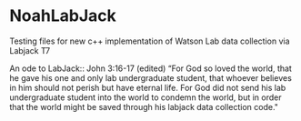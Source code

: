 # NoahLabJack
Testing files for new c++ implementation of Watson Lab data collection via Labjack T7

An ode to LabJack:: John 3:16-17 (edited)
“For God so loved the world, that he gave his one and only lab undergraduate student, that whoever believes in him should not perish but have eternal life. 
For God did not send his lab undergraduate student into the world to condemn the world, but in order that the world might be saved through his labjack data collection code."
